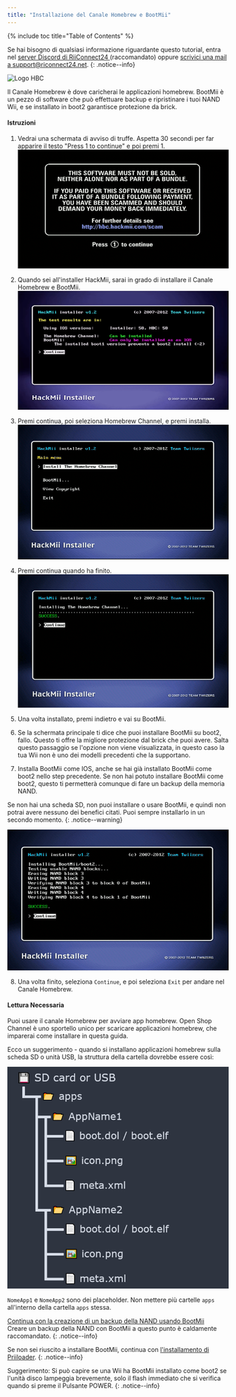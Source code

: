 ```yaml
---
title: "Installazione del Canale Homebrew e BootMii"
---
```


{% include toc title="Table of Contents" %}

Se hai bisogno di qualsiasi informazione riguardante questo tutorial, entra nel [server Discord di RiiConnect24 ](https://discord.gg/rc24)(raccomandato) oppure [scrivici una mail a support@riconnect24.net](mailto:support@riiconnect24.net).
{: .notice--info}

![Logo HBC](/images/hbc.png)

Il Canale Homebrew è dove caricherai le applicazioni homebrew. BootMii è un pezzo di software che può effettuare backup e ripristinare i tuoi NAND Wii, e se installato in boot2 garantisce protezione da brick.

#### Istruzioni

1. Vedrai una schermata di avviso di truffe. Aspetta 30 secondi per far apparire il testo "Press 1 to continue" e poi premi 1. ![Schermata di avviso di truffe](/images/Wii/ScamScreen.png)

2. Quando sei all'installer HackMii, sarai in grado di installare il Canale Homebrew e BootMii. ![Risultati](/images/Wii/Results.png)

3. Premi continua, poi seleziona Homebrew Channel, e premi installa. ![Installa il Canale Homebrew](/images/Wii/InstallHomebrewChannel.png)

4. Premi continua quando ha finito. ![Installazione del Canale Homebrew completata](/images/Wii/SuccessHBC.png)

5. Una volta installato, premi indietro e vai su BootMii.
6. Se la schermata principale ti dice che puoi installare BootMii su boot2, fallo. Questo ti offre la migliore protezione dal brick che puoi avere. Salta questo passaggio se l'opzione non viene visualizzata, in questo caso la tua Wii non è uno dei modelli precedenti che la supportano.
7. Installa BootMii come IOS, anche se hai già installato BootMii come boot2 nello step precedente. Se non hai potuto installare BootMii come boot2, questo ti permetterà comunque di fare un backup della memoria NAND.

Se non hai una scheda SD, non puoi installare o usare BootMii, e quindi non potrai avere nessuno dei benefici citati. Puoi sempre installarlo in un secondo momento.
{: .notice--warning}

![Installazione BootMii](/images/Wii/InstallBootMii.png)

8. Una volta finito, seleziona `Continue`, e poi seleziona `Exit` per andare nel Canale Homebrew.

#### Lettura Necessaria

Puoi usare il canale Homebrew per avviare app homebrew. Open Shop Channel è uno sportello unico per scaricare applicazioni homebrew, che imparerai come installare in questa guida.

Ecco un suggerimento - quando si installano applicazioni homebrew sulla scheda SD o unità USB, la struttura della cartella dovrebbe essere così:

![Struttura Cartella Scheda SD Corretta](images/Wii/FolderStructure.png)

`NomeApp1` e `NomeApp2` sono dei placeholder. Non mettere più cartelle `apps` all'interno della cartella `apps` stessa.

[Continua con la creazione di un backup della NAND usando BootMii](bootmii)<br> Creare un backup della NAND con BootMii a questo punto è caldamente raccomandato.
{: .notice--info}

Se non sei riuscito a installare BootMii, continua con [l'installamento di Priiloader](priiloader).
{: .notice--info}

Suggerimento: Si può capire se una Wii ha BootMii installato come boot2 se l'unità disco lampeggia brevemente, solo il flash immediato che si verifica quando si preme il Pulsante POWER.
{: .notice--info}
